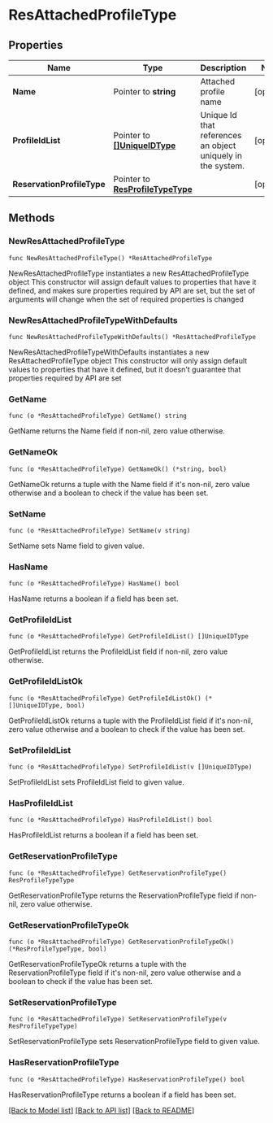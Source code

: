 # ResAttachedProfileType

## Properties

Name | Type | Description | Notes
------------ | ------------- | ------------- | -------------
**Name** | Pointer to **string** | Attached profile name | [optional] 
**ProfileIdList** | Pointer to [**[]UniqueIDType**](UniqueIDType.md) | Unique Id that references an object uniquely in the system. | [optional] 
**ReservationProfileType** | Pointer to [**ResProfileTypeType**](ResProfileTypeType.md) |  | [optional] 

## Methods

### NewResAttachedProfileType

`func NewResAttachedProfileType() *ResAttachedProfileType`

NewResAttachedProfileType instantiates a new ResAttachedProfileType object
This constructor will assign default values to properties that have it defined,
and makes sure properties required by API are set, but the set of arguments
will change when the set of required properties is changed

### NewResAttachedProfileTypeWithDefaults

`func NewResAttachedProfileTypeWithDefaults() *ResAttachedProfileType`

NewResAttachedProfileTypeWithDefaults instantiates a new ResAttachedProfileType object
This constructor will only assign default values to properties that have it defined,
but it doesn't guarantee that properties required by API are set

### GetName

`func (o *ResAttachedProfileType) GetName() string`

GetName returns the Name field if non-nil, zero value otherwise.

### GetNameOk

`func (o *ResAttachedProfileType) GetNameOk() (*string, bool)`

GetNameOk returns a tuple with the Name field if it's non-nil, zero value otherwise
and a boolean to check if the value has been set.

### SetName

`func (o *ResAttachedProfileType) SetName(v string)`

SetName sets Name field to given value.

### HasName

`func (o *ResAttachedProfileType) HasName() bool`

HasName returns a boolean if a field has been set.

### GetProfileIdList

`func (o *ResAttachedProfileType) GetProfileIdList() []UniqueIDType`

GetProfileIdList returns the ProfileIdList field if non-nil, zero value otherwise.

### GetProfileIdListOk

`func (o *ResAttachedProfileType) GetProfileIdListOk() (*[]UniqueIDType, bool)`

GetProfileIdListOk returns a tuple with the ProfileIdList field if it's non-nil, zero value otherwise
and a boolean to check if the value has been set.

### SetProfileIdList

`func (o *ResAttachedProfileType) SetProfileIdList(v []UniqueIDType)`

SetProfileIdList sets ProfileIdList field to given value.

### HasProfileIdList

`func (o *ResAttachedProfileType) HasProfileIdList() bool`

HasProfileIdList returns a boolean if a field has been set.

### GetReservationProfileType

`func (o *ResAttachedProfileType) GetReservationProfileType() ResProfileTypeType`

GetReservationProfileType returns the ReservationProfileType field if non-nil, zero value otherwise.

### GetReservationProfileTypeOk

`func (o *ResAttachedProfileType) GetReservationProfileTypeOk() (*ResProfileTypeType, bool)`

GetReservationProfileTypeOk returns a tuple with the ReservationProfileType field if it's non-nil, zero value otherwise
and a boolean to check if the value has been set.

### SetReservationProfileType

`func (o *ResAttachedProfileType) SetReservationProfileType(v ResProfileTypeType)`

SetReservationProfileType sets ReservationProfileType field to given value.

### HasReservationProfileType

`func (o *ResAttachedProfileType) HasReservationProfileType() bool`

HasReservationProfileType returns a boolean if a field has been set.


[[Back to Model list]](../README.md#documentation-for-models) [[Back to API list]](../README.md#documentation-for-api-endpoints) [[Back to README]](../README.md)


